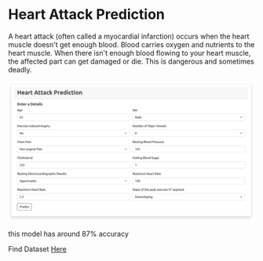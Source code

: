 # Heart Attack Prediction

A heart attack (often called a myocardial infarction) occurs when the heart muscle doesn't get enough blood. Blood carries oxygen and nutrients to the heart muscle. When there isn't enough blood flowing to your heart muscle, the affected part can get damaged or die. This is dangerous and sometimes deadly.

![app ui](https://github.com/jenilsavani9/heart-attack-prediction/blob/main/static/images/Screenshot%20from%202021-05-24%2021-56-32.png)

this model has around 87% accuracy

Find Dataset [Here](https://www.kaggle.com/rashikrahmanpritom/heart-attack-analysis-prediction-dataset)
